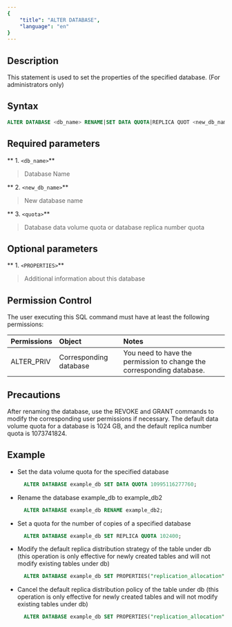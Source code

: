 ```yaml
---
{
    "title": "ALTER DATABASE",
    "language": "en"
}
---
```


<!--
Licensed to the Apache Software Foundation (ASF) under one
or more contributor license agreements.  See the NOTICE file
distributed with this work for additional information
regarding copyright ownership.  The ASF licenses this file
to you under the Apache License, Version 2.0 (the
"License"); you may not use this file except in compliance
with the License.  You may obtain a copy of the License at

  http://www.apache.org/licenses/LICENSE-2.0

Unless required by applicable law or agreed to in writing,
software distributed under the License is distributed on an
"AS IS" BASIS, WITHOUT WARRANTIES OR CONDITIONS OF ANY
KIND, either express or implied.  See the License for the
specific language governing permissions and limitations
under the License.
-->


## Description

This statement is used to set the properties of the specified database. (For administrators only)

## Syntax

```sql
ALTER DATABASE <db_name> RENAME|SET DATA QUOTA|REPLICA QUOT <new_db_name>|<quota> [PROPERTIES ("<key>"="<value>", ...)]
```

## Required parameters

** 1. `<db_name>`**
>  Database Name

** 2. `<new_db_name>`**
>  New database name

** 3. `<quota>`**
>  Database data volume quota or database replica number quota

## Optional parameters

** 1. `<PROPERTIES>`**
>  Additional information about this database

## Permission Control

The user executing this SQL command must have at least the following permissions:

| Permissions         | Object   | Notes            |
|:-----------|:-----|:--------------|
| ALTER_PRIV | Corresponding database | You need to have the permission to change the corresponding database. |

## Precautions

After renaming the database, use the REVOKE and GRANT commands to modify the corresponding user permissions if necessary. The default data volume quota for a database is 1024 GB, and the default replica number quota is 1073741824.

## Example

- Set the data volume quota for the specified database

  ```sql
    ALTER DATABASE example_db SET DATA QUOTA 10995116277760;
  ```

- Rename the database example_db to example_db2

  ```sql
    ALTER DATABASE example_db RENAME example_db2;
  ```

- Set a quota for the number of copies of a specified database

  ```sql
    ALTER DATABASE example_db SET REPLICA QUOTA 102400;
  ```

- Modify the default replica distribution strategy of the table under db (this operation is only effective for newly created tables and will not modify existing tables under db)

  ```sql
    ALTER DATABASE example_db SET PROPERTIES("replication_allocation" = "tag.location.default:2");
  ```

- Cancel the default replica distribution policy of the table under db (this operation is only effective for newly created tables and will not modify existing tables under db)

  ```sql
    ALTER DATABASE example_db SET PROPERTIES("replication_allocation" = "");
  ```
